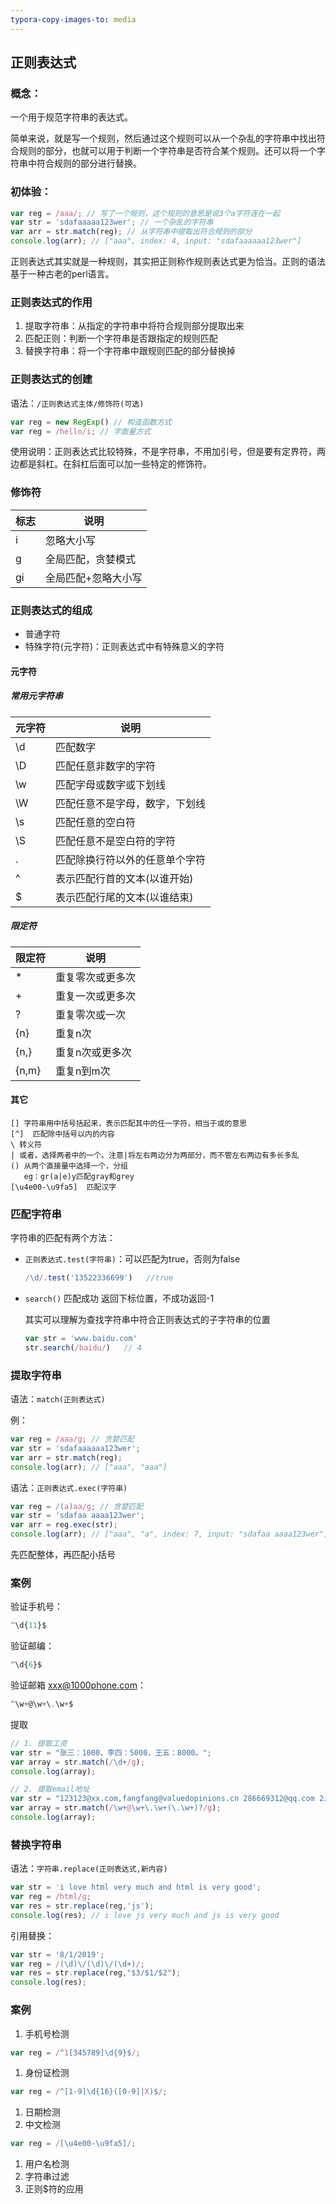 ```yaml
---
typora-copy-images-to: media
---
```


## 正则表达式

### 概念：

一个用于规范字符串的表达式。

简单来说，就是写一个规则，然后通过这个规则可以从一个杂乱的字符串中找出符合规则的部分，也就可以用于判断一个字符串是否符合某个规则。还可以将一个字符串中符合规则的部分进行替换。

### 初体验：

```js
var reg = /aaa/; // 写了一个规则，这个规则的意思是说3个a字符连在一起
var str = 'sdafaaaaa123wer'; // 一个杂乱的字符串
var arr = str.match(reg); // 从字符串中提取出符合规则的部分
console.log(arr); // ["aaa", index: 4, input: "sdafaaaaaa123wer"]
```

正则表达式其实就是一种规则，其实把正则称作规则表达式更为恰当。正则的语法基于一种古老的perl语言。

### 正则表达式的作用

1. 提取字符串：从指定的字符串中将符合规则部分提取出来
2. 匹配正则：判断一个字符串是否跟指定的规则匹配
3. 替换字符串：将一个字符串中跟规则匹配的部分替换掉

### 正则表达式的创建

语法：`/正则表达式主体/修饰符(可选)`

```js
var reg = new RegExp() // 构造函数方式
var reg = /hello/i; // 字面量方式
```

使用说明：正则表达式比较特殊，不是字符串，不用加引号，但是要有定界符，两边都是斜杠。在斜杠后面可以加一些特定的修饰符。

### 修饰符

| 标志 | 说明                |
| ---- | ------------------- |
| i    | 忽略大小写          |
| g    | 全局匹配，贪婪模式  |
| gi   | 全局匹配+忽略大小写 |

### 正则表达式的组成

- 普通字符
- 特殊字符(元字符)：正则表达式中有特殊意义的字符

#### 元字符

##### 常用元字符串

| 元字符 | 说明                           |
| ------ | ------------------------------ |
| \d     | 匹配数字                       |
| \D     | 匹配任意非数字的字符           |
| \w     | 匹配字母或数字或下划线         |
| \W     | 匹配任意不是字母，数字，下划线 |
| \s     | 匹配任意的空白符               |
| \S     | 匹配任意不是空白符的字符       |
| .      | 匹配除换行符以外的任意单个字符 |
| ^      | 表示匹配行首的文本(以谁开始)   |
| $      | 表示匹配行尾的文本(以谁结束)   |

##### 限定符

| 限定符 | 说明             |
| ------ | ---------------- |
| *      | 重复零次或更多次 |
| +      | 重复一次或更多次 |
| ?      | 重复零次或一次   |
| {n}    | 重复n次          |
| {n,}   | 重复n次或更多次  |
| {n,m}  | 重复n到m次       |

#### 其它

```
[] 字符串用中括号括起来，表示匹配其中的任一字符，相当于或的意思
[^]  匹配除中括号以内的内容
\ 转义符
| 或者，选择两者中的一个。注意|将左右两边分为两部分，而不管左右两边有多长多乱
() 从两个直接量中选择一个，分组
   eg：gr(a|e)y匹配gray和grey
[\u4e00-\u9fa5]  匹配汉字
```

### 匹配字符串

字符串的匹配有两个方法：

- `正则表达式.test(字符串)`：可以匹配为true，否则为false

  ```js
  /\d/.test('13522336699')   //true
  ```

  

- `search()` 匹配成功 返回下标位置，不成功返回-1

  其实可以理解为查找字符串中符合正则表达式的子字符串的位置

  ```js
  var str = 'www.baidu.com'
  str.search(/baidu/)   // 4
  ```

  

### 提取字符串

语法：`match(正则表达式)`

例：

```js
var reg = /aaa/g; // 贪婪匹配
var str = 'sdafaaaaaa123wer'; 
var arr = str.match(reg);
console.log(arr); // ["aaa", "aaa"]
```

语法：`正则表达式.exec(字符串)`

```js
var reg = /(a)aa/g; // 贪婪匹配
var str = 'sdafaa aaaa123wer'; 
var arr = reg.exec(str);
console.log(arr); // ["aaa", "a", index: 7, input: "sdafaa aaaa123wer"]
```

先匹配整体，再匹配小括号

### 案例

验证手机号：

```javascript
^\d{11}$
```

验证邮编：

```javascript
^\d{6}$
```

验证邮箱 xxx@1000phone.com：

```javascript
^\w+@\w+\.\w+$
```

提取

```js
// 1. 提取工资
var str = "张三：1000，李四：5000，王五：8000。";
var array = str.match(/\d+/g);
console.log(array);

// 2. 提取email地址
var str = "123123@xx.com,fangfang@valuedopinions.cn 286669312@qq.com 2、emailenglish@emailenglish.englishtown.com 286669312@qq.com...";
var array = str.match(/\w+@\w+\.\w+(\.\w+)?/g);
console.log(array);
```

### 替换字符串

语法：`字符串.replace(正则表达式,新内容)`  

```js
var str = 'i love html very much and html is very good';
var reg = /html/g;
var res = str.replace(reg,'js');
console.log(res); // i love js very much and js is very good
```

引用替换：

```js
var str = '8/1/2019';
var reg = /(\d)\/(\d)\/(\d+)/;
var res = str.replace(reg,"$3/$1/$2");
console.log(res);
```

### 案例

1. 手机号检测

```js
var reg = /^1[345789]\d{9}$/;
```



1. 身份证检测

```js
var reg = /^[1-9]\d{16}([0-9]|X)$/;
```



1. 日期检测
2. 中文检测

```js
var reg = /[\u4e00-\u9fa5]/;
```



1. 用户名检测
2. 字符串过滤
3. 正则$符的应用